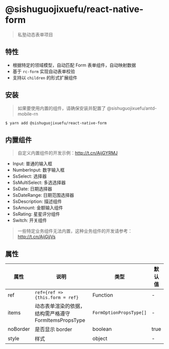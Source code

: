 # @sishuguojixuefu/react-native-form

> 私塾动态表单项目

## 特性

- 根据特定的领域模型，自动匹配 Form 表单组件，自动映射数据
- 基于 `rc-form` 实现自动表单校验
- 支持以 `children` 的形式扩展组件

## 安装

> 如果要使用内置的组件，请确保安装并配置了 @sishuguojixuefu/antd-mobile-rn

```sh
$ yarn add @sishuguojixuefu/react-native-form
```

## 内置组件

> 自定义内置组件的开发示例：http://t.cn/AijGYRMJ

- Input: 普通的输入框
- NumberInput: 数字输入框
- SsSelect: 选择器
- SsMultiSelect: 多选选择器
- SsDate: 日期选择器
- SsDateRange: 日期范围选择器
- SsDescription: 描述组件
- SsAmount: 金额输入组件
- SsRating: 星星评分组件
- Switch: 开关组件

> 一些特定业务组件无法内置，这种业务组件的开发请参考：http://t.cn/AijGjjVs

## 属性

| 属性     | 说明                                                  | 类型                    | 默认值 |
| -------- | ----------------------------------------------------- | ----------------------- | ------ |
| ref      | `ref={ref => {this.form = ref}`                       | Function                | -      |
| items    | 动态表单渲染的依据，结构需严格遵守 FormItemsPropsType | `FormOptionPropsType[]` | -      |
| noBorder | 是否显示 border                                       | boolean                 | true   |
| style    | 样式                                                  | object                  | -      |
